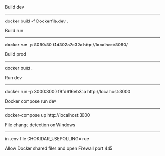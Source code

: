 Build dev
*********
docker build -f Dockerfile.dev .

Build run
*********
docker run -p 8080:80 f4d302a7e32a
http://localhost:8080/

Build prod
***********
docker build .

Run dev
***
docker run -p 3000:3000 f9fd616eb3ca
http://localhost:3000

Docker compose run dev
********
docker-compose up
http://localhost:3000

File change detection on Windows
********************************
in .env file 
CHOKIDAR_USEPOLLING=true

Allow Docker shared files and open Firewall port 445